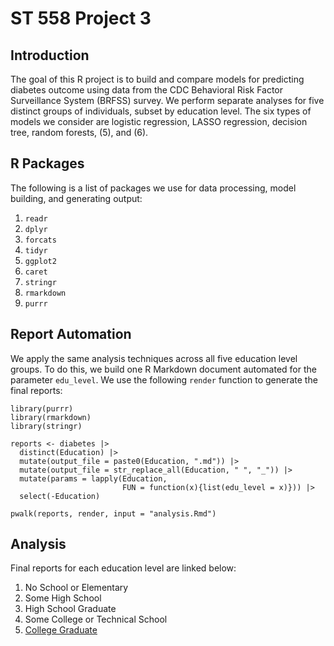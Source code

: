 # ST 558 Project 3

## Introduction

The goal of this R project is to build and compare models for predicting diabetes outcome using data from the CDC Behavioral Risk Factor Surveillance System (BRFSS) survey. We perform separate analyses for five distinct groups of individuals, subset by education level. The six types of models we consider are logistic regression, LASSO regression, decision tree, random forests, (5), and (6).

## R Packages

The following is a list of packages we use for data processing, model building, and generating output:

1.  `readr`
2.  `dplyr`
3.  `forcats`
4.  `tidyr`
5.  `ggplot2`
6.  `caret`
7.  `stringr`
8.  `rmarkdown`
9.  `purrr`

## Report Automation

We apply the same analysis techniques across all five education level groups. To do this, we build one R Markdown document automated for the parameter `edu_level`. We use the following `render` function to generate the final reports:

```         
library(purrr)
library(rmarkdown)
library(stringr)

reports <- diabetes |> 
  distinct(Education) |>
  mutate(output_file = paste0(Education, ".md")) |>
  mutate(output_file = str_replace_all(Education, " ", "_")) |>
  mutate(params = lapply(Education,
                         FUN = function(x){list(edu_level = x)})) |>
  select(-Education)

pwalk(reports, render, input = "analysis.Rmd")

```

## Analysis

Final reports for each education level are linked below: 

1. No School or Elementary 
2. Some High School
3. High School Graduate
4. Some College or Technical School
5. [College Graduate](College_Graduate.html)





